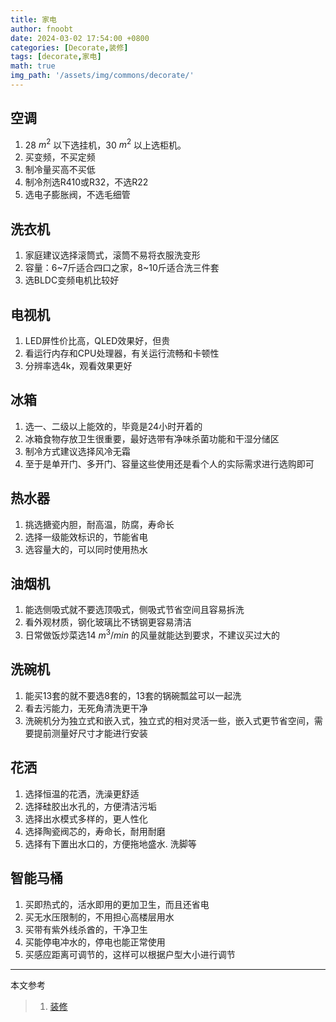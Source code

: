 ```yaml
---
title: 家电
author: fnoobt
date: 2024-03-02 17:54:00 +0800
categories: [Decorate,装修]
tags: [decorate,家电]
math: true
img_path: '/assets/img/commons/decorate/'
---
```


## 空调
1. 28 $m^2$ 以下选挂机，30 $m^2$ 以上选柜机。
2. 买变频，不买定频
3. 制冷量买高不买低
4. 制冷剂选R410或R32，不选R22
5. 选电子膨胀阀，不选毛细管

## 洗衣机
1. 家庭建议选择滚筒式，滚筒不易将衣服洗变形
2. 容量：6~7斤适合四口之家，8~10斤适合洗三件套
3. 选BLDC变频电机比较好

## 电视机
1. LED屏性价比高，QLED效果好，但贵
2. 看运行内存和CPU处理器，有关运行流畅和卡顿性
3. 分辨率选4k，观看效果更好

## 冰箱
1. 选一、二级以上能效的，毕竟是24小时开着的
2. 冰箱食物存放卫生很重要，最好选带有净味杀菌功能和干湿分储区
3. 制冷方式建议选择风冷无霜
4. 至于是单开门、多开门、容量这些使用还是看个人的实际需求进行选购即可

## 热水器
1. 挑选搪瓷内胆，耐高温，防腐，寿命长
2. 选择一级能效标识的，节能省电
3. 选容量大的，可以同时使用热水

## 油烟机
1. 能选侧吸式就不要选顶吸式，侧吸式节省空间且容易拆洗
2. 看外观材质，钢化玻璃比不锈钢更容易清洁
3. 日常做饭炒菜选14 $m^3/min$ 的风量就能达到要求，不建议买过大的

## 洗碗机
1. 能买13套的就不要选8套的，13套的锅碗瓢盆可以一起洗
2. 看去污能力，无死角清洗更干净
3. 洗碗机分为独立式和嵌入式，独立式的相对灵活一些，嵌入式更节省空间，需要提前测量好尺寸才能进行安装

## 花洒
1. 选择恒温的花洒，洗澡更舒适
2. 选择硅胶出水孔的，方便清洁污垢
3. 选择出水模式多样的，更人性化
4. 选择陶瓷阀芯的，寿命长，耐用耐磨
5. 选择有下置出水口的，方便拖地盛水. 洗脚等

## 智能马桶
1. 买即热式的，活水即用的更加卫生，而且还省电
2. 买无水压限制的，不用担心高楼层用水
3. 买带有紫外线杀酋的，干净卫生
4. 买能停电冲水的，停电也能正常使用
5. 买感应距离可调节的，这样可以根据户型大小进行调节

****

本文参考

> 1. [装修](https://fnoobt.github.io/posts/decorate-start/)